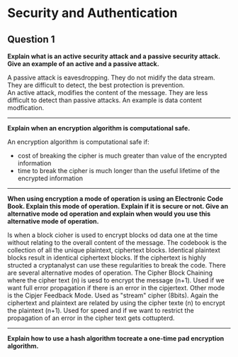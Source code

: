# Security and Authentication
## Question 1
**Explain what is an active security attack and a passive security attack. Give an example of an active and a passive attack.**  

A passive attack is eavesdropping. They do not midify the data stream. They are difficult to detect, the best protection is prevention.  
An active attack, modifies the content of the message. They are less difficult to detect than passive attacks. An example is data content modfication.  

---

**Explain when an encryption algorithm is computational safe.**  

An encryption algorithm is computational safe if:  
* cost of breaking the cipher is much greater than value of the encrypted information  
* time to break the cipher is much longer than the useful lifetime of the encrypted information  

---

**When using encryption a mode of operation is using an Electronic Code Book. Explain this mode of operation. Explain if it is secure or not. Give an alternative mode od operation and explain when would you use this alternative mode of operation.**  

Is when a block cioher is used to encrypt blocks od data one at the time without relating to the overall content of the message. The codebook is the collection of all the unique plaintext, ciphertext blocks. Identical plaintext blocks result in identical ciphertext blocks. If the ciphertext is highly structed a cryptanalyst can use these regularities to break the code. There are several alternative modes of operation. The Cipher Block Chaining where the cipher text (n) is uesd to encrypt the message (n+1). Used if we want full error propagation if there is an error in the cipjertext. Other mode is the Cipjer Feedback Mode. Used as "stream" cipher (8bits). Again the ciphertext and plaintext are related by using the cipher texte (n) to encrypt the plaintext (n+1). Used for speed and if we want to restrict the propagation of an error in the cipher text gets cottupterd.

---

**Explain how to use a hash algorithm tocreate a one-time pad encryption algorithm.**



